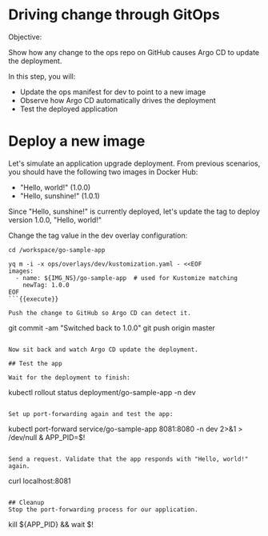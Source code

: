 # Driving change through GitOps

Objective:


Show how any change to the ops repo on GitHub causes Argo CD to update the deployment.

In this step, you will:
* Update the ops manifest for dev to point to a new image
* Observe how Argo CD automatically drives the deployment
* Test the deployed application

# Deploy a new image

Let's simulate an application upgrade deployment. From previous scenarios, you should have the following two images in Docker Hub:
- "Hello, world!" (1.0.0)
- "Hello, sunshine!" (1.0.1)

Since "Hello, sunshine!" is currently deployed, let's update the tag to deploy version 1.0.0, "Hello, world!"

Change the tag value in the dev overlay configuration:

```
cd /workspace/go-sample-app

yq m -i -x ops/overlays/dev/kustomization.yaml - <<EOF
images:
  - name: ${IMG_NS}/go-sample-app  # used for Kustomize matching
    newTag: 1.0.0
EOF
```{{execute}}

Push the change to GitHub so Argo CD can detect it.

```
git commit -am "Switched back to 1.0.0"
git push origin master
```{{execute}}

Now sit back and watch Argo CD update the deployment.

## Test the app

Wait for the deployment to finish:

```
kubectl rollout status deployment/go-sample-app -n dev
```{{execute}}

Set up port-forwarding again and test the app:

```
kubectl port-forward service/go-sample-app 8081:8080 -n dev 2>&1 > /dev/null &
APP_PID=$!
```{{execute}}

Send a request. Validate that the app responds with "Hello, world!" again.

```
curl localhost:8081
```{{execute}}

## Cleanup
Stop the port-forwarding process for our application.

```
kill ${APP_PID} && wait $!
```{{execute}}
